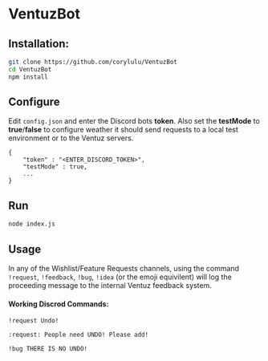 # VentuzBot

## Installation:

``` bash
git clone https://github.com/corylulu/VentuzBot
cd VentuzBot
npm install
```

## Configure

Edit `config.json` and enter the Discord bots **token**. Also set the **testMode** to **true**/**false** to configure weather it should send requests to a local test environment or to the Ventuz servers. 
```
{
    "token" : "<ENTER_DISCORD_TOKEN>",
    "testMode" : true,
    ...
}
```

## Run

``` bash
node index.js
```

## Usage

In any of the Wishlist/Feature Requests channels, using the command `!request`, `!feedback`, `!bug`, `!idea` (or the emoji equivilent) will log the proceeding message to the internal Ventuz feedback system. 

#### Working Discrod Commands: 

```
!request Undo! 
```
```
:request: People need UNDO! Please add!
```
```
!bug THERE IS NO UNDO!
```
